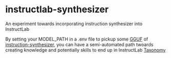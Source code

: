 # instructlab-synthesizer
An experiment towards incorporating instruction synthesizer into  InstructLab

By setting your MODEL_PATH in a .env file to pickup some [GGUF](https://huggingface.co/QuantFactory/instruction-synthesizer-GGUF) of [instruction-synthesizer](https://huggingface.co/instruction-pretrain/instruction-synthesizer), you can have a semi-automated path twoards creating knowledge and potentially skills to end up in InstructLab [Taxonomy](https://github.com/instructlab/taxonomy)
